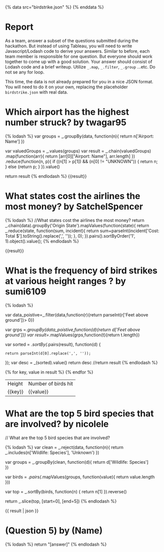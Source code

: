 {% data src="birdstrike.json" %}
{% enddata %}

# Report

As a team, answer a subset of the questions submitted during the hackathon.
But instead of using Tableau, you will need to write Javascript/Lodash code
to derive your answers. Similar to before, each team member is responsible for
one question. But everyone should work together to come up with a good solution.
Your answer should consist of Lodash code and a brief writeup.
Utilize `_.map`, `_.filter`, `_.group` ...etc. Do not se any for loop.

This time, the data is not already prepared for you in a nice JSON format. You
will need to do it on your own, replacing the placeholder `birdstrike.json` with
real data.

# Which airport has the highest number struck? by twagar95

{% lodash %}
var groups = _.groupBy(data, function(n){
    return n['Airport: Name']
})

var valuedGroups = _.values(groups)
var result = _.chain(valuedGroups)
                .map(function(arr){
                    return [arr[0]["Airport: Name"], arr.length]
                })
                .reduce(function(n, p){
                    if ((n[1] > p[1]) && (n[0] != "UNKNOWN")) { return n; } else {return p; }
                }).value()

return result
{% endlodash %}
{{result}}

# What states cost the airlines the most money? by SatchelSpencer

{% lodash %}
//What states cost the airlines the most money?
return _.chain(data).groupBy('Origin State').mapValues(function(state){
    return _.reduce(state, function(sum, incident){
        return sum+parseInt(incident['Cost: Total $'].toString().replace(',', ''));
    }, 0);
}).pairs().sortByOrder('1', 1).object().value();
{% endlodash %}

{{result}}

# What is the frequency of bird strikes at various height ranges ? by sumi6109

{% lodash %}

var data_poistive=_.filter(data,function(r){return parseInt(r['Feet above ground'])> 0})

var grps =_.groupBy(data_poistive,function(d){return d['Feet above ground']})
var result=_.mapValues(grps,function(t){return t.length})

var sorted = _.sortBy(_.pairs(result), function(d) {
 
    return parseInt(d[0].replace(',', ''));
});
var desc = _(sorted).value()
return desc
//return result
{% endlodash %}
<table>

  <tr>
      <td>Height</td>
      <td>Number of birds hit</td>
  </tr>
{% for key, value in result %}
  <tr>
      <td>{{key}}</td>
      <td>{{value}}</td>
  </tr>
{% endfor %}
</table>

# What are the top 5 bird species that are involved? by nicolele

// What are the top 5 bird species that are involved?

{% lodash %}
var clean = _.reject(data, function(n){
    return _.includes(n['Wildlife: Species'], 'Unknown')
})

var groups = _.groupBy(clean, function(d){
    return d['Wildlife: Species']   
})

var birds = _.pairs(_.mapValues(groups, function(value){
    return value.length
}))

var top = _.sortBy(birds, function(n) {
    return n[1]
}).reverse()

return _.slice(top, [start=0], [end=5])
{% endlodash %}

{{ result | json }}

# (Question 5) by (Name)

{% lodash %}
return "[answer]"
{% endlodash %}
